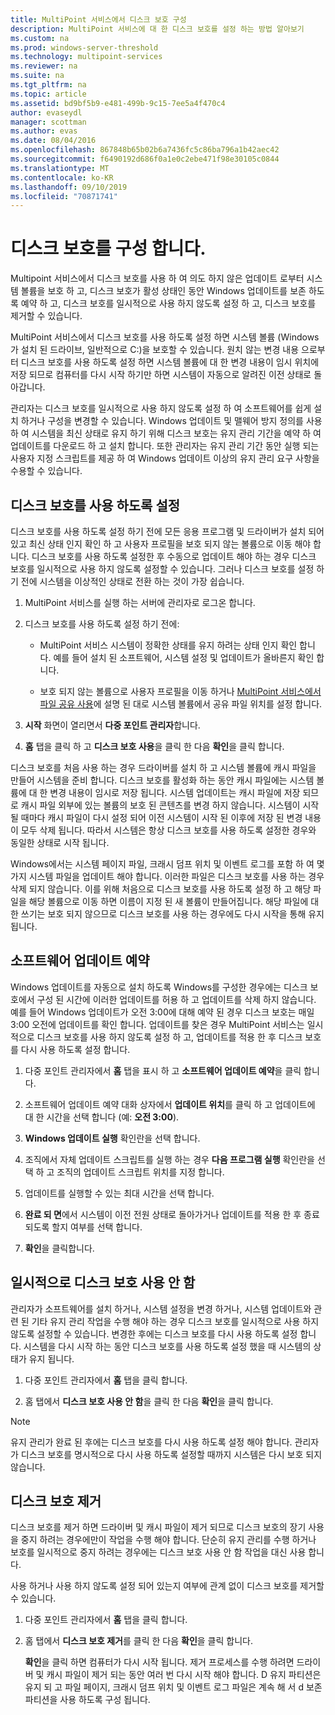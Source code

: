 ```yaml
---
title: MultiPoint 서비스에서 디스크 보호 구성
description: MultiPoint 서비스에 대 한 디스크 보호를 설정 하는 방법 알아보기
ms.custom: na
ms.prod: windows-server-threshold
ms.technology: multipoint-services
ms.reviewer: na
ms.suite: na
ms.tgt_pltfrm: na
ms.topic: article
ms.assetid: bd9bf5b9-e481-499b-9c15-7ee5a4f470c4
author: evaseydl
manager: scottman
ms.author: evas
ms.date: 08/04/2016
ms.openlocfilehash: 867848b65b02b6a7436fc5c86ba796a1b42aec42
ms.sourcegitcommit: f6490192d686f0a1e0c2ebe471f98e30105c0844
ms.translationtype: MT
ms.contentlocale: ko-KR
ms.lasthandoff: 09/10/2019
ms.locfileid: "70871741"
---
```

# <a name="configure-disk-protection"></a>디스크 보호를 구성 합니다.
Multipoint 서비스에서 디스크 보호를 사용 하 여 의도 하지 않은 업데이트 로부터 시스템 볼륨을 보호 하 고, 디스크 보호가 활성 상태인 동안 Windows 업데이트를 보존 하도록 예약 하 고, 디스크 보호를 일시적으로 사용 하지 않도록 설정 하 고, 디스크 보호를 제거할 수 있습니다.  
  
MultiPoint 서비스에서 디스크 보호를 사용 하도록 설정 하면 시스템 볼륨 (Windows가 설치 된 드라이브, 일반적으로 C:)을 보호할 수 있습니다. 원치 않는 변경 내용 으로부터 디스크 보호를 사용 하도록 설정 하면 시스템 볼륨에 대 한 변경 내용이 임시 위치에 저장 되므로 컴퓨터를 다시 시작 하기만 하면 시스템이 자동으로 알려진 이전 상태로 돌아갑니다.  
  
관리자는 디스크 보호를 일시적으로 사용 하지 않도록 설정 하 여 소프트웨어를 쉽게 설치 하거나 구성을 변경할 수 있습니다. Windows 업데이트 및 맬웨어 방지 정의를 사용 하 여 시스템을 최신 상태로 유지 하기 위해 디스크 보호는 유지 관리 기간을 예약 하 여 업데이트를 다운로드 하 고 설치 합니다. 또한 관리자는 유지 관리 기간 동안 실행 되는 사용자 지정 스크립트를 제공 하 여 Windows 업데이트 이상의 유지 관리 요구 사항을 수용할 수 있습니다.  
  
## <a name="enable-disk-protection"></a>디스크 보호를 사용 하도록 설정  
디스크 보호를 사용 하도록 설정 하기 전에 모든 응용 프로그램 및 드라이버가 설치 되어 있고 최신 상태 인지 확인 하 고 사용자 프로필을 보호 되지 않는 볼륨으로 이동 해야 합니다. 디스크 보호를 사용 하도록 설정한 후 수동으로 업데이트 해야 하는 경우 디스크 보호를 일시적으로 사용 하지 않도록 설정할 수 있습니다. 그러나 디스크 보호를 설정 하기 전에 시스템을 이상적인 상태로 전환 하는 것이 가장 쉽습니다.  
  
 
1.  MultiPoint 서비스를 실행 하는 서버에 관리자로 로그온 합니다.  
  
2.  디스크 보호를 사용 하도록 설정 하기 전에:  
  
    -   MultiPoint 서비스 시스템이 정확한 상태를 유지 하려는 상태 인지 확인 합니다. 예를 들어 설치 된 소프트웨어, 시스템 설정 및 업데이트가 올바른지 확인 합니다.  
  
    -   보호 되지 않는 볼륨으로 사용자 프로필을 이동 하거나 [MultiPoint 서비스에서 파일 공유 사용](Enable-file-sharing-in-MultiPoint-services.md)에 설명 된 대로 시스템 볼륨에서 공유 파일 위치를 설정 합니다.  
  
3.  **시작** 화면이 열리면서 **다중 포인트 관리자**합니다.  
  
4.  **홈** 탭을 클릭 하 고 **디스크 보호 사용**을 클릭 한 다음 **확인**을 클릭 합니다.  
  
디스크 보호를 처음 사용 하는 경우 드라이버를 설치 하 고 시스템 볼륨에 캐시 파일을 만들어 시스템을 준비 합니다. 디스크 보호를 활성화 하는 동안 캐시 파일에는 시스템 볼륨에 대 한 변경 내용이 임시로 저장 됩니다. 시스템 업데이트는 캐시 파일에 저장 되므로 캐시 파일 외부에 있는 볼륨의 보호 된 콘텐츠를 변경 하지 않습니다. 시스템이 시작 될 때마다 캐시 파일이 다시 설정 되어 이전 시스템이 시작 된 이후에 저장 된 변경 내용이 모두 삭제 됩니다. 따라서 시스템은 항상 디스크 보호를 사용 하도록 설정한 경우와 동일한 상태로 시작 됩니다.  
  
Windows에서는 시스템 페이지 파일, 크래시 덤프 위치 및 이벤트 로그를 포함 하 여 몇 가지 시스템 파일을 업데이트 해야 합니다. 이러한 파일은 디스크 보호를 사용 하는 경우 삭제 되지 않습니다. 이를 위해 처음으로 디스크 보호를 사용 하도록 설정 하 고 해당 파일을 해당 볼륨으로 이동 하면 이름이 지정 된 새 볼륨이 만들어집니다. 해당 파일에 대 한 쓰기는 보호 되지 않으므로 디스크 보호를 사용 하는 경우에도 다시 시작을 통해 유지 됩니다.  
  
## <a name="schedule-software-updates"></a>소프트웨어 업데이트 예약  
Windows 업데이트를 자동으로 설치 하도록 Windows를 구성한 경우에는 디스크 보호에서 구성 된 시간에 이러한 업데이트를 허용 하 고 업데이트를 삭제 하지 않습니다. 예를 들어 Windows 업데이트가 오전 3:00에 대해 예약 된 경우 디스크 보호는 매일 3:00 오전에 업데이트를 확인 합니다. 업데이트를 찾은 경우 MultiPoint 서비스는 일시적으로 디스크 보호를 사용 하지 않도록 설정 하 고, 업데이트를 적용 한 후 디스크 보호를 다시 사용 하도록 설정 합니다.  
   
1.  다중 포인트 관리자에서 **홈** 탭을 표시 하 고 **소프트웨어 업데이트 예약**을 클릭 합니다.  
  
2.  소프트웨어 업데이트 예약 대화 상자에서 **업데이트 위치**를 클릭 하 고 업데이트에 대 한 시간을 선택 합니다 (예: **오전 3:00**).  
  
3.  **Windows 업데이트 실행** 확인란을 선택 합니다.  
  
4.  조직에서 자체 업데이트 스크립트를 실행 하는 경우 **다음 프로그램 실행** 확인란을 선택 하 고 조직의 업데이트 스크립트 위치를 지정 합니다.  
  
5.  업데이트를 실행할 수 있는 최대 시간을 선택 합니다.  
  
6.  **완료 되 면**에서 시스템이 이전 전원 상태로 돌아가거나 업데이트를 적용 한 후 종료 되도록 할지 여부를 선택 합니다.  
  
7.  **확인**을 클릭합니다.  
  
## <a name="temporarily-disable-disk-protection"></a>일시적으로 디스크 보호 사용 안 함  
관리자가 소프트웨어를 설치 하거나, 시스템 설정을 변경 하거나, 시스템 업데이트와 관련 된 기타 유지 관리 작업을 수행 해야 하는 경우 디스크 보호를 일시적으로 사용 하지 않도록 설정할 수 있습니다. 변경한 후에는 디스크 보호를 다시 사용 하도록 설정 합니다. 시스템을 다시 시작 하는 동안 디스크 보호를 사용 하도록 설정 했을 때 시스템의 상태가 유지 됩니다.  
    
1.  다중 포인트 관리자에서 **홈** 탭을 클릭 합니다.  
  
2.  홈 탭에서 **디스크 보호 사용 안 함**을 클릭 한 다음 **확인**을 클릭 합니다.  
  
> [!NOTE]  
> 유지 관리가 완료 된 후에는 디스크 보호를 다시 사용 하도록 설정 해야 합니다. 관리자가 디스크 보호를 명시적으로 다시 사용 하도록 설정할 때까지 시스템은 다시 보호 되지 않습니다.  
  
## <a name="uninstall-disk-protection"></a>디스크 보호 제거  
디스크 보호를 제거 하면 드라이버 및 캐시 파일이 제거 되므로 디스크 보호의 장기 사용을 중지 하려는 경우에만이 작업을 수행 해야 합니다. 단순히 유지 관리를 수행 하거나 보호를 일시적으로 중지 하려는 경우에는 디스크 보호 사용 안 함 작업을 대신 사용 합니다.  
  
사용 하거나 사용 하지 않도록 설정 되어 있는지 여부에 관계 없이 디스크 보호를 제거할 수 있습니다.  
   
1.  다중 포인트 관리자에서 **홈** 탭을 클릭 합니다.  
  
2.  홈 탭에서 **디스크 보호 제거**를 클릭 한 다음 **확인**을 클릭 합니다.  
  
    **확인**을 클릭 하면 컴퓨터가 다시 시작 됩니다. 제거 프로세스를 수행 하려면 드라이버 및 캐시 파일이 제거 되는 동안 여러 번 다시 시작 해야 합니다. D 유지 파티션은 유지 되 고 파일 페이지, 크래시 덤프 위치 및 이벤트 로그 파일은 계속 해 서 d 보존 파티션을 사용 하도록 구성 됩니다.